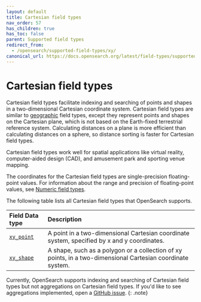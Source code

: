 ```yaml
---
layout: default
title: Cartesian field types
nav_order: 57
has_children: true
has_toc: false
parent: Supported field types
redirect_from:
  - /opensearch/supported-field-types/xy/
canonical_url: https://docs.opensearch.org/latest/field-types/supported-field-types/xy/
---
```


# Cartesian field types

Cartesian field types facilitate indexing and searching of points and shapes in a two-dimensional Cartesian coordinate system. Cartesian field types are similar to [geographic]({{site.url}}{{site.baseurl}}/opensearch/supported-field-types/geographic/) field types, except they represent points and shapes on the Cartesian plane, which is not based on the Earth-fixed terrestrial reference system. Calculating distances on a plane is more efficient than calculating distances on a sphere, so distance sorting is faster for Cartesian field types. 

Cartesian field types work well for spatial applications like virtual reality, computer-aided design (CAD), and amusement park and sporting venue mapping. 

The coordinates for the Cartesian field types are single-precision floating-point values. For information about the range and precision of floating-point values, see [Numeric field types]({{site.url}}{{site.baseurl}}/opensearch/supported-field-types/numeric/).

The following table lists all Cartesian field types that OpenSearch supports.

Field Data type | Description
:--- | :---  
[`xy_point`]({{site.url}}{{site.baseurl}}/opensearch/supported-field-types/xy-point/) | A point in a two-dimensional Cartesian coordinate system, specified by x and y coordinates. 
[`xy_shape`]({{site.url}}{{site.baseurl}}/opensearch/supported-field-types/xy-shape/) | A shape, such as a polygon or a collection of xy points, in a two-dimensional Cartesian coordinate system. 

Currently, OpenSearch supports indexing and searching of Cartesian field types but not aggregations on Cartesian field types. If you'd like to see aggregations implemented, open a [GitHub issue](https://github.com/opensearch-project/geospatial).
{: .note}